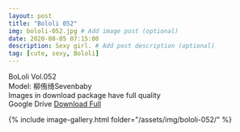 ```yaml
---
layout: post
title: "Bololi 052"
img: bololi-052.jpg # Add image post (optional)
date: 2020-08-05 07:15:00
description: Sexy girl. # Add post description (optional)
tag: [cute, sexy, Bololi]
---
```

BoLoli Vol.052  
Model: 柳侑绮Sevenbaby                                         
Images in download package have full quality                    
Google Drive [Download Full](http://gestyy.com/ewUWq4)

{% include image-gallery.html folder="/assets/img/bololi-052/" %}
